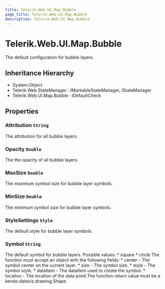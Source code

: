 ```yaml
---
title: Telerik.Web.UI.Map.Bubble
page_title: Telerik.Web.UI.Map.Bubble
description: Telerik.Web.UI.Map.Bubble
---
```


# Telerik.Web.UI.Map.Bubble

The default configuration for bubble layers.

## Inheritance Hierarchy

* System.Object
* Telerik.Web.StateManager : IMarkableStateManager, IStateManager
* Telerik.Web.UI.Map.Bubble : IDefaultCheck

## Properties

###  Attribution `String`

The attribution for all bubble layers.

###  Opacity `Double`

The the opacity of all bubble layers.

###  MaxSize `Double`

The maximum symbol size for bubble layer symbols.

###  MinSize `Double`

The minimum symbol size for bubble layer symbols.

###  StyleSettings `Style`

The default style for bubble layer symbols.

###  Symbol `String`

The default symbol for bubble layers. Possible values:
            	* square
            	* circle
            The function must accept an object with the following fields:
            	* center - The symbol center on the current layer.
            	* size - The symbol size. * style - The symbol style.
            	* dataItem - The dataItem used to create the symbol.
            	* location - The location of the data point.The function return value must be a kendo.dataviz.drawing.Shape.

